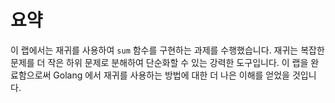 # 요약

이 랩에서는 재귀를 사용하여 `sum` 함수를 구현하는 과제를 수행했습니다. 재귀는 복잡한 문제를 더 작은 하위 문제로 분해하여 단순화할 수 있는 강력한 도구입니다. 이 랩을 완료함으로써 Golang 에서 재귀를 사용하는 방법에 대한 더 나은 이해를 얻었을 것입니다.
